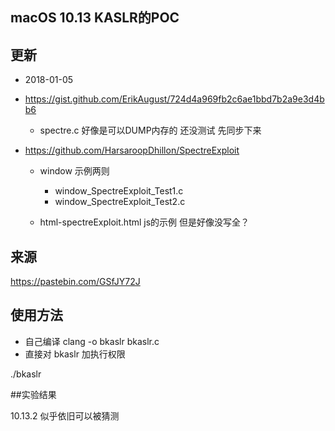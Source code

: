 ## macOS 10.13 KASLR的POC


## 更新

- 2018-01-05

- https://gist.github.com/ErikAugust/724d4a969fb2c6ae1bbd7b2a9e3d4bb6
    -  spectre.c 好像是可以DUMP内存的 还没测试 先同步下来


- https://github.com/HarsaroopDhillon/SpectreExploit
    -  window 示例两则
        -  window_SpectreExploit_Test1.c
        -  window_SpectreExploit_Test2.c

    -  html-spectreExploit.html
        js的示例 但是好像没写全？

## 来源
https://pastebin.com/GSfJY72J

## 使用方法

- 自己编译 clang -o bkaslr bkaslr.c
- 直接对 bkaslr 加执行权限

./bkaslr


##实验结果

10.13.2 似乎依旧可以被猜测

